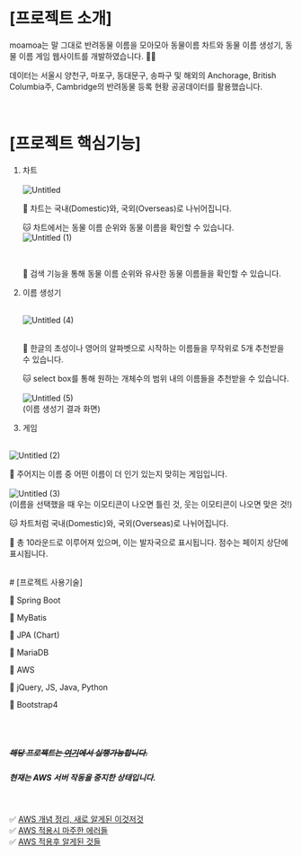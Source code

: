 # [프로젝트 소개]
moamoa는 말 그대로 반려동물 이름을 모아모아 동물이름 차트와 동물 이름 생성기, 동물 이름 게임 웹사이트를 개발하였습니다. 🐶🐱

데이터는 서울시 양천구, 마포구, 동대문구, 송파구 및 해외의 Anchorage, British Columbia주, Cambridge의 반려동물 등록 현황 공공데이터를 활용했습니다. 

<br/>

# [프로젝트 핵심기능]

1. 차트 <br/> <br/>
![Untitled](https://user-images.githubusercontent.com/64277114/166105246-67b63708-d6de-48c5-96d3-1ee25a865994.png)

   🐶 차트는 국내(Domestic)와, 국외(Overseas)로 나뉘어집니다.

   🐱 차트에서는 동물 이름 순위와 동물 이름을 확인할 수 있습니다.
   <br/>
   ![Untitled (1)](https://user-images.githubusercontent.com/64277114/166105275-0e11141d-84a4-495c-8c51-704dc03fbef6.png)

   <br/>

   🐾 검색 기능을 통해 동물 이름 순위와 유사한 동물 이름들을 확인할 수 있습니다.

2. 이름 생성기 <br/> <br/>

   ![Untitled (4)](https://user-images.githubusercontent.com/64277114/166105395-10118807-2840-4e77-ad6c-bfb64a5d93ff.png)

   <br/>
   🐶 한글의 초성이나 영어의 알파벳으로 시작하는 이름들을 무작위로 5개 추천받을 수 있습니다.

   🐱 select box를 통해 원하는 개체수의 범위 내의 이름들을 추천받을 수 있습니다.
   <br/> <br/>
   ![Untitled (5)](https://user-images.githubusercontent.com/64277114/166105415-6b8ab0af-c020-4a6e-bf20-a223bf01e2d2.png)
   <br/>
   (이름 생성기 결과 화면)
   <br/>

3. 게임 <br/> <br/>

![Untitled (2)](https://user-images.githubusercontent.com/64277114/166105302-4a3570b8-0505-4b9e-afd3-b5cf32684d3f.png)
<br/>

   🐶 주어지는 이름 중 어떤 이름이 더 인기 있는지 맞히는 게임입니다.
   <br/><br/>
   ![Untitled (3)](https://user-images.githubusercontent.com/64277114/166105357-8d2e18d6-1b3f-4cc9-92b5-4125df131ff6.png)
   <br/>
   (이름을 선택했을 때 우는 이모티콘이 나오면 틀린 것, 웃는 이모티콘이 나오면 맞은 것!)
   <br/>

   🐱 차트처럼 국내(Domestic)와, 국외(Overseas)로 나뉘어집니다.

   🐾 총 10라운드로 이루어져 있으며, 이는 발자국으로 표시됩니다. 점수는 페이지 상단에 표시됩니다.

   <br/>
# [프로젝트 사용기술]

**🐹** Spring Boot

**🐹** MyBatis

**🐹** JPA (Chart)

**🐹** MariaDB

**🐹** AWS

**🐹** jQuery, JS, Java, Python

**🐹** Bootstrap4

<br/>

<br/>

##### ~~해당 프로젝트는 [여기](http://3.34.65.25:8080/)에서 실행가능합니다.~~
##### 현재는 AWS 서버 작동을 중지한 상태입니다.

<br>

✅ [AWS 개념 정리, 새로 알게된 이것저것](https://github.com/hjyeon-n/BE_TIL/tree/master/AWS) <br/>
✅ [AWS 적용시 마주한 에러들](https://blog.naver.com/o____ri/222084109969) <br/>
✅ [AWS 적용후 알게된 것들](https://blog.naver.com/o____ri/222084138796)



​    

 

   





